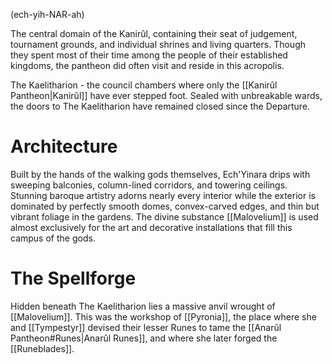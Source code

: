 (ech-yih-NAR-ah)

The central domain of the Kanirûl, containing their seat of judgement, tournament grounds, and individual shrines and living quarters. Though they spent most of their time among the people of their established kingdoms, the pantheon did often visit and reside in this acropolis. 

The Kaelitharion - the council chambers where only the [[Kanirûl Pantheon|Kanirûl]] have ever stepped foot. Sealed with unbreakable wards, the doors to The Kaelitharion have remained closed since the Departure.

# Architecture
Built by the hands of the walking gods themselves, Ech'Yinara drips with sweeping balconies, column-lined corridors, and towering ceilings. Stunning baroque artistry adorns nearly every interior while the exterior is dominated by perfectly smooth domes, convex-carved edges, and thin but vibrant foliage in the gardens. The divine substance [[Malovelium]] is used almost exclusively for the art and decorative installations that fill this campus of the gods.

# The Spellforge
Hidden beneath The Kaelitharion lies a massive anvil wrought of [[Malovelium]]. This was the workshop of [[Pyronia]], the place where she and [[Tympestyr]] devised their lesser Runes to tame the [[Anarûl Pantheon#Runes|Anarûl Runes]], and where she later forged the [[Runeblades]].
